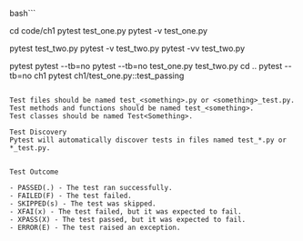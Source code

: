 


bash```

cd code/ch1
pytest test_one.py
pytest -v test_one.py 

pytest test_two.py
pytest -v test_two.py
pytest -vv test_two.py

pytest
pytest --tb=no
pytest --tb=no test_one.py test_two.py
cd ..
pytest --tb=no ch1
pytest ch1/test_one.py::test_passing

```

Test files should be named test_<something>.py or <something>_test.py.
Test methods and functions should be named test_<something>.
Test classes should be named Test<Something>.

Test Discovery
Pytest will automatically discover tests in files named test_*.py or *_test.py.


Test Outcome

- PASSED(.) - The test ran successfully.
- FAILED(F) - The test failed.
- SKIPPED(s) - The test was skipped.
- XFAI(x) - The test failed, but it was expected to fail.
- XPASS(X) - The test passed, but it was expected to fail.
- ERROR(E) - The test raised an exception.
